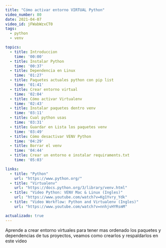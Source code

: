 ```yaml
---
title: "Cómo activar entorno VIRTUAL Python"
video_number: 80
date: 2021-04-07
video_id: jFWabWzxCT0
tags:
  - python
  - venv

topics:
  - title: Introduccion
    time: '00:00'
  - title: Instalar Python
    time: '00:37'
  - title: Dependencia en Linux
    time: '01:27'
  - title: Paquetes actuales python con pip list
    time: '01:41'
  - title: Crear entorno virtual
    time: '02:04'
  - title: Cómo activar Virtualenv
    time: '02:43'
  - title: Instalar paquetes dentro venv
    time: '03:11'
  - title: Cual python usas
    time: '03:31'
  - title: Guardar en Lista los paquetes venv
    time: '03:49'
  - title: Cómo desactivar VENV Python
    time: '04:29'
  - title: Borrar el venv
    time: '04:44'
  - title: Crear un entorno e instalar requiraments.txt
    time: '05:03'

links:
  - title: "Python"
    url: "https://www.python.org/"
  - title: "Virtualenv"
    url: "https://docs.python.org/3/library/venv.html"
  - title: "Video Python: VENV Mac & Linux (Ingles)"
    url: "https://www.youtube.com/watch?v=Kg1Yvry_Ydk"
  - title: "Video Workflow: Python and Virtualenv (Ingles)"
    url: "https://www.youtube.com/watch?v=nnhjvHYRsmM"

actualizado: true
---
```


Aprende a crear entorno virtuales para tener mas ordenado los paquetes y dependencias de tus proyectos, veamos como crearlos y respaldarlos en este video
